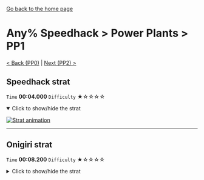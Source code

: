 [Go back to the home page](https://github.com/Doublevil/scbspeedrun)

# Any% Speedhack > Power Plants > PP1

[< Back (PP0)](https://github.com/Doublevil/scbspeedrun/blob/main/levels/any_sh/pp/PP0.md) | [Next (PP2) >](https://github.com/Doublevil/scbspeedrun/blob/main/levels/any_sh/pp/PP2.md)

## Speedhack strat

`Time` **00:04.000** `Difficulty` ★☆☆☆☆
<details open>
  <summary>Click to show/hide the strat</summary>

  [![Strat animation](https://github.com/Doublevil/scbspeedrun/blob/main/media/levels/pp/PP1_S_Strat.webp)](https://github.com/Doublevil/scbspeedrun/blob/main/media/levels/pp/PP1_S_Strat.mp4?raw=true)
</details>

---
## Onigiri strat

`Time` **00:08.200** `Difficulty` ★☆☆☆☆
<details>
  <summary>Click to show/hide the strat</summary>

  [![Strat animation](https://github.com/Doublevil/scbspeedrun/blob/main/media/levels/pp/PP1_OnigiriStrat.webp)](https://github.com/Doublevil/scbspeedrun/blob/main/media/levels/pp/PP1_OnigiriStrat.mp4?raw=true)
</details>
